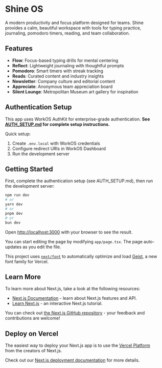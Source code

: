 # Shine OS

A modern productivity and focus platform designed for teams. Shine provides a calm, beautiful workspace with tools for typing practice, journaling, pomodoro timers, reading, and team collaboration.

## Features

- **Flow**: Focus-based typing drills for mental centering
- **Reflect**: Lightweight journaling with thoughtful prompts  
- **Pomodoro**: Smart timers with streak tracking
- **Reads**: Curated content and industry insights
- **Newsletter**: Company culture and editorial content
- **Appreciate**: Anonymous team appreciation board
- **Silent Lounge**: Metropolitan Museum art gallery for inspiration

## Authentication Setup

This app uses WorkOS AuthKit for enterprise-grade authentication. **See [AUTH_SETUP.md](./AUTH_SETUP.md) for complete setup instructions.**

Quick setup:
1. Create `.env.local` with WorkOS credentials
2. Configure redirect URIs in WorkOS Dashboard
3. Run the development server

## Getting Started

First, complete the authentication setup (see AUTH_SETUP.md), then run the development server:

```bash
npm run dev
# or
yarn dev
# or
pnpm dev
# or
bun dev
```

Open [http://localhost:3000](http://localhost:3000) with your browser to see the result.

You can start editing the page by modifying `app/page.tsx`. The page auto-updates as you edit the file.

This project uses [`next/font`](https://nextjs.org/docs/app/building-your-application/optimizing/fonts) to automatically optimize and load [Geist](https://vercel.com/font), a new font family for Vercel.

## Learn More

To learn more about Next.js, take a look at the following resources:

- [Next.js Documentation](https://nextjs.org/docs) - learn about Next.js features and API.
- [Learn Next.js](https://nextjs.org/learn) - an interactive Next.js tutorial.

You can check out [the Next.js GitHub repository](https://github.com/vercel/next.js) - your feedback and contributions are welcome!

## Deploy on Vercel

The easiest way to deploy your Next.js app is to use the [Vercel Platform](https://vercel.com/new?utm_medium=default-template&filter=next.js&utm_source=create-next-app&utm_campaign=create-next-app-readme) from the creators of Next.js.

Check out our [Next.js deployment documentation](https://nextjs.org/docs/app/building-your-application/deploying) for more details.
